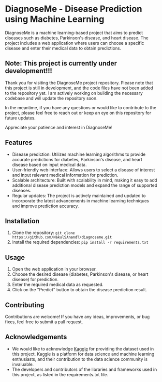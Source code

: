 # DiagnoseMe - Disease Prediction using Machine Learning

DiagnoseMe is a machine learning-based project that aims to predict diseases such as diabetes, Parkinson's disease, and heart disease. The project includes a web application where users can choose a specific disease and enter their medical data to obtain predictions.

## Note: This project is currently under development!!!

Thank you for visiting the DiagnoseMe project repository. Please note that this project is still in development, and the code files have not been added to the repository yet. I am actively working on building the necessary codebase and will update the repository soon.

In the meantime, if you have any questions or would like to contribute to the project, please feel free to reach out or keep an eye on this repository for future updates.

Appreciate your patience and interest in DiagnoseMe!

## Features

- Disease prediction: Utilizes machine learning algorithms to provide accurate predictions for diabetes, Parkinson's disease, and heart disease based on input medical data.
- User-friendly web interface: Allows users to select a disease of interest and input relevant medical information for prediction.
- Scalable architecture: Built with scalability in mind, making it easy to add additional disease prediction models and expand the range of supported diseases.
- Regular updates: The project is actively maintained and updated to incorporate the latest advancements in machine learning techniques and improve prediction accuracy.

## Installation

1. Clone the repository: `git clone https://github.com/NakulSAnandT/diagnoseme.git`
2. Install the required dependencies: `pip install -r requirements.txt`


## Usage

1. Open the web application in your browser.
2. Choose the desired disease (diabetes, Parkinson's disease, or heart disease) for prediction.
3. Enter the required medical data as requested.
4. Click on the "Predict" button to obtain the disease prediction result.

## Contributing

Contributions are welcome! If you have any ideas, improvements, or bug fixes, feel free to submit a pull request. 

## Acknowledgements

- We would like to acknowledge [Kaggle](https://www.kaggle.com) for providing the dataset used in this project. Kaggle is a platform for data science and machine learning enthusiasts, and their contribution to the data science community is invaluable.
- The developers and contributors of the libraries and frameworks used in this project, as listed in the requirements.txt file.
